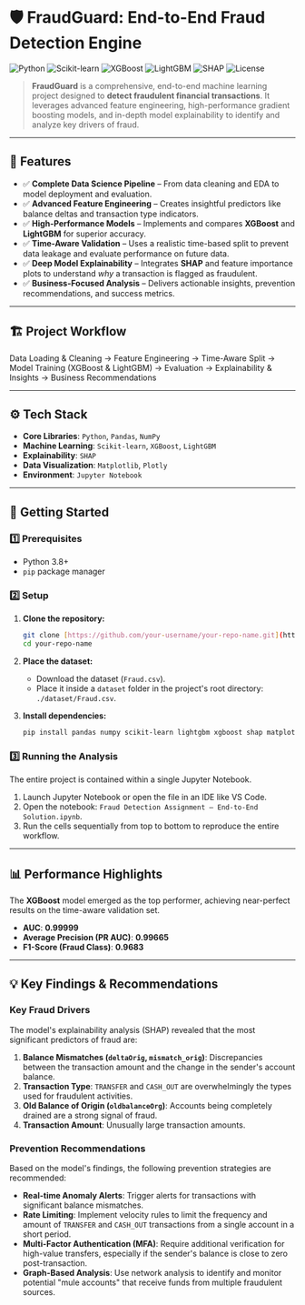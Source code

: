 # 🛡️ FraudGuard: End-to-End Fraud Detection Engine

![Python](https://img.shields.io/badge/Python-3.x-blue?logo=python)
![Scikit-learn](https://img.shields.io/badge/Scikit--learn-ML-orange?logo=scikit-learn)
![XGBoost](https://img.shields.io/badge/XGBoost-Modeling-blue)
![LightGBM](https://img.shields.io/badge/LightGBM-Modeling-brightgreen)
![SHAP](https://img.shields.io/badge/SHAP-Explainability-9cf)
![License](https://img.shields.io/badge/license-MIT-lightgrey)

> **FraudGuard** is a comprehensive, end-to-end machine learning project designed to **detect fraudulent financial transactions**. It leverages advanced feature engineering, high-performance gradient boosting models, and in-depth model explainability to identify and analyze key drivers of fraud.

---

## 📌 Features

- ✅ **Complete Data Science Pipeline** – From data cleaning and EDA to model deployment and evaluation.
- ✅ **Advanced Feature Engineering** – Creates insightful predictors like balance deltas and transaction type indicators.
- ✅ **High-Performance Models** – Implements and compares **XGBoost** and **LightGBM** for superior accuracy.
- ✅ **Time-Aware Validation** – Uses a realistic time-based split to prevent data leakage and evaluate performance on future data.
- ✅ **Deep Model Explainability** – Integrates **SHAP** and feature importance plots to understand *why* a transaction is flagged as fraudulent.
- ✅ **Business-Focused Analysis** – Delivers actionable insights, prevention recommendations, and success metrics.

---

## 🏗️ Project Workflow

Data Loading & Cleaning → Feature Engineering → Time-Aware Split → Model Training (XGBoost & LightGBM) → Evaluation → Explainability & Insights → Business Recommendations

---

## ⚙️ Tech Stack

-   **Core Libraries**: `Python`, `Pandas`, `NumPy`
-   **Machine Learning**: `Scikit-learn`, `XGBoost`, `LightGBM`
-   **Explainability**: `SHAP`
-   **Data Visualization**: `Matplotlib`, `Plotly`
-   **Environment**: `Jupyter Notebook`

---

## 🚀 Getting Started

### 1️⃣ Prerequisites

-   Python 3.8+
-   `pip` package manager

### 2️⃣ Setup

1.  **Clone the repository:**
    ```bash
    git clone [https://github.com/your-username/your-repo-name.git](https://github.com/your-username/your-repo-name.git)
    cd your-repo-name
    ```
2.  **Place the dataset:**
    -   Download the dataset (`Fraud.csv`).
    -   Place it inside a `dataset` folder in the project's root directory: `./dataset/Fraud.csv`.

3.  **Install dependencies:**
    ```bash
    pip install pandas numpy scikit-learn lightgbm xgboost shap matplotlib plotly fastparquet
    ```

### 3️⃣ Running the Analysis

The entire project is contained within a single Jupyter Notebook.

1.  Launch Jupyter Notebook or open the file in an IDE like VS Code.
2.  Open the notebook: `Fraud Detection Assignment — End‑to‑End Solution.ipynb`.
3.  Run the cells sequentially from top to bottom to reproduce the entire workflow.

---

## 📊 Performance Highlights

The **XGBoost** model emerged as the top performer, achieving near-perfect results on the time-aware validation set.

-   **AUC**: **0.99999**
-   **Average Precision (PR AUC)**: **0.99665**
-   **F1-Score (Fraud Class)**: **0.9683**

---

## 💡 Key Findings & Recommendations

### Key Fraud Drivers

The model's explainability analysis (SHAP) revealed that the most significant predictors of fraud are:
1.  **Balance Mismatches (`deltaOrig`, `mismatch_orig`)**: Discrepancies between the transaction amount and the change in the sender's account balance.
2.  **Transaction Type**: `TRANSFER` and `CASH_OUT` are overwhelmingly the types used for fraudulent activities.
3.  **Old Balance of Origin (`oldbalanceOrg`)**: Accounts being completely drained are a strong signal of fraud.
4.  **Transaction Amount**: Unusually large transaction amounts.

### Prevention Recommendations

Based on the model's findings, the following prevention strategies are recommended:
-   **Real-time Anomaly Alerts**: Trigger alerts for transactions with significant balance mismatches.
-   **Rate Limiting**: Implement velocity rules to limit the frequency and amount of `TRANSFER` and `CASH_OUT` transactions from a single account in a short period.
-   **Multi-Factor Authentication (MFA)**: Require additional verification for high-value transfers, especially if the sender's balance is close to zero post-transaction.
-   **Graph-Based Analysis**: Use network analysis to identify and monitor potential "mule accounts" that receive funds from multiple fraudulent sources.
